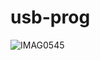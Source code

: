 # usb-prog

![IMAG0545](https://user-images.githubusercontent.com/11595624/147977442-caf5ab32-2b9a-483a-a046-343b1f3e1c59.jpg)
